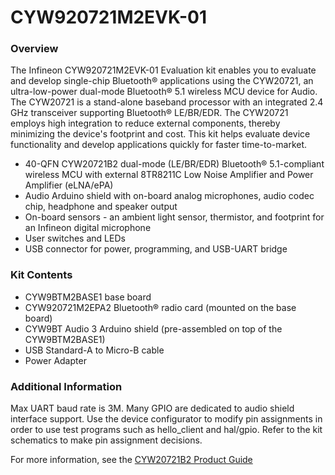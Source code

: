 # CYW920721M2EVK-01

### Overview

The Infineon CYW920721M2EVK-01 Evaluation kit enables you to evaluate and develop single-chip Bluetooth&#174; applications using the CYW20721, an ultra-low-power dual-mode Bluetooth&#174; 5.1 wireless MCU device for Audio. The CYW20721 is a stand-alone baseband processor with an integrated 2.4 GHz transceiver supporting Bluetooth&#174; LE/BR/EDR. The CYW20721 employs high integration to reduce external components, thereby minimizing the device's footprint and cost. This kit helps evaluate device functionality and develop applications quickly for faster time-to-market.

* 40-QFN CYW20721B2 dual-mode (LE/BR/EDR) Bluetooth&#174; 5.1-compliant wireless MCU with external 8TR8211C Low Noise Amplifier and Power Amplifier (eLNA/ePA)
* Audio Arduino shield with on-board analog microphones, audio codec chip, headphone and speaker output
* On-board sensors - an ambient light sensor, thermistor, and footprint for an Infineon digital microphone
* User switches and LEDs
* USB connector for power, programming, and USB-UART bridge

### Kit Contents

* CYW9BTM2BASE1 base board
* CYW920721M2EPA2 Bluetooth&#174; radio card (mounted on the base board)
* CYW9BT Audio 3 Arduino shield (pre-assembled on top of the CYW9BTM2BASE1)
* USB Standard-A to Micro-B cable
* Power Adapter

### Additional Information

Max UART baud rate is 3M.
Many GPIO are dedicated to audio shield interface support. Use the device configurator to modify pin assignments in order to use test programs such as hello_client and hal/gpio. Refer to the kit schematics to make pin assignment decisions.

For more information, see the [CYW20721B2 Product Guide](https://www.infineon.com/dgdl/Infineon-CYW20721_Enhanced_Low_Power_BR_EDR_BLE_Bluetooth_5.0_SOC_for_Audio-AdditionalTechnicalInformation-v06_00-EN.pdf?fileId=8ac78c8c7e7124d1017ebeab5c8a566e)
